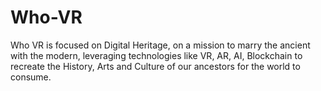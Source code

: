 # Who-VR
Who VR is focused on Digital Heritage, on a mission to marry the ancient with the modern, leveraging technologies like VR, AR, AI, Blockchain to recreate the History, Arts and Culture of our ancestors for the world to consume.
